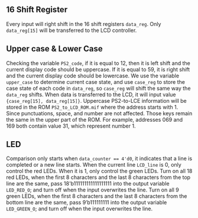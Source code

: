 

## 16 Shift Register
Every input will right shift in the 16 shift registers `data_reg`. Only `data_reg[15]` will be transferred to the LCD controller.

## Upper case & Lower Case
Checking the variable `PS2_code`, if it is equal to 12, then it is left shift and the current display code should be uppercase. If it is equal to 59, it is right shift and the current display code should be lowercase. We use the variable `upper_case` to determine current case state, and use `case_reg` to store the case state of each code in `data_reg`, so `case_reg` will shift the same way the `data_reg` shifts. When data is transferred to the LCD, it will input value `{case_reg[15], data_reg[15]}`.
Uppercase PS2-to-LCE information will be stored in the ROM `PS2_to_LCD_ROM.mif` where the address starts with 1. Since punctuations, space, and number are not affected. Those keys remain the same in the upper part of the ROM. For example, addresses 069 and 169 both contain value 31, which represent number 1.

## LED
Comparison only starts when `data_counter == 4'd0`, it indicates that a line is completed or a new line starts. When the current line `LCD_line` is 0, only control the red LEDs. When it is 1, only control the green LEDs.
Turn on all 18 red LEDs, when the first 8 characters and the last 8 characters from the top line are the same, pass 18'b111111111111111111 into the output variable `LED_RED_O`; and turn off when the input overwrites the line.
Turn on all 9 green LEDs, when the first 8 characters and the last 8 characters from the bottom line are the same, pass 9’b111111111 into the output variable `LED_GREEN_O`; and turn off when the input overwrites the line.
